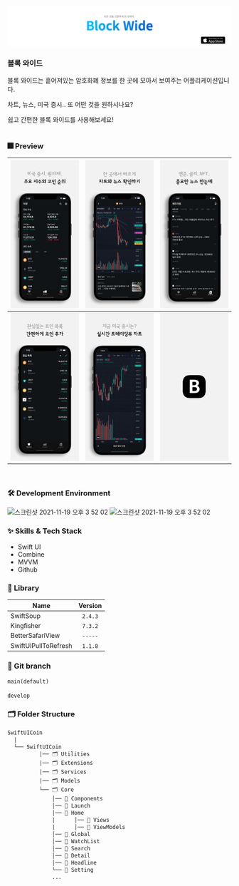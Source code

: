 <p>
  <a href = "https://apps.apple.com/us/app/%EB%B8%94%EB%A1%9D%EC%99%80%EC%9D%B4%EB%93%9C/id6444627253">
    <img src = "https://github.com/mwoo-git/SwiftUICoin/blob/main/SwiftUICoin/Image/1.png">
  </a>
</p>

### 블록 와이드
블록 와이드는 흩어져있는 암호화폐 정보를 한 곳에 모아서 보여주는 어플리케이션입니다.

차트, 뉴스, 미국 증시.. 또 어떤 것을 원하시나요?

쉽고 간편한 블록 와이드를 사용해보세요!  
<br/>

### 🎆 Preview
|<img src="https://github.com/mwoo-git/SwiftUICoin/blob/main/SwiftUICoin/Image/001.png" width="300">|<img src="https://github.com/mwoo-git/SwiftUICoin/blob/main/SwiftUICoin/Image/002.png" width="300">|<img src="https://github.com/mwoo-git/SwiftUICoin/blob/main/SwiftUICoin/Image/003.png" width="300">|
|:-:|:-:|:-:|
|<img src="https://github.com/mwoo-git/SwiftUICoin/blob/main/SwiftUICoin/Image/004.png" width="300">|<img src="https://github.com/mwoo-git/SwiftUICoin/blob/main/SwiftUICoin/Image/005.png" width="300">|<img src="https://github.com/mwoo-git/SwiftUICoin/blob/main/SwiftUICoin/Image/007.png" width="300">|
<br/>

### 🛠 Development Environment

<img width="77" alt="스크린샷 2021-11-19 오후 3 52 02" src="https://img.shields.io/badge/iOS-14.0+-silver"> <img width="95" alt="스크린샷 2021-11-19 오후 3 52 02" src="https://img.shields.io/badge/Xcode-13.2-blue">
<br/>

### :sparkles: Skills & Tech Stack
* Swift UI
* Combine
* MVVM
* Github

### 🎁 Library

| Name              | Version |
| ----------------- | :-----: |
| SwiftSoup         | `2.4.3` |
| Kingfisher        | `7.3.2` |
| BetterSafariView  | `-----` |
| SwiftUIPullToRefresh| `1.1.8` |

### 🔀 Git branch

```
main(default)

develop
```

### 🗂 Folder Structure

```
SwiftUICoin
  |
  └── SwiftUICoin
          |── 🗂 Utilities
          |── 🗂 Extensions
          |── 🗂 Services
          |── 🗂 Models
          └── 🗂 Core
              │── 📁 Components
              │── 📁 Launch
              │── 📁 Home
              |      │── 📁 Views
              |      │── 📁 ViewModels
              │── 📁 Global
              │── 📁 WatchList
              │── 📁 Search
              │── 📁 Detail
              │── 📁 Headline
              └── 📁 Setting
              ...
```


